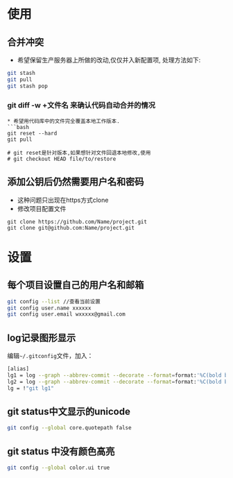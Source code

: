 

# 使用

## 合并冲突

* 希望保留生产服务器上所做的改动,仅仅并入新配置项, 处理方法如下:
```bash
git stash
git pull
git stash pop
```

### git diff -w +文件名 来确认代码自动合并的情况
```
* 希望用代码库中的文件完全覆盖本地工作版本.
```bash
git reset --hard
git pull

# git reset是针对版本,如果想针对文件回退本地修改,使用
# git checkout HEAD file/to/restore
```

## 添加公钥后仍然需要用户名和密码
* 这种问题只出现在https方式clone
* 修改项目配置文件
```git
git clone https://github.com/Name/project.git
git clone git@github.com:Name/project.git
```

# 设置

## 每个项目设置自己的用户名和邮箱

```bash
git config --list //查看当前设置
git config user.name xxxxxx
git config user.email wxxxxx@gmail.com
```

## log记录图形显示
编辑`~/.gitconfig`文件，加入：
```bash
[alias]
lg1 = log --graph --abbrev-commit --decorate --format=format:'%C(bold blue)%h%C(reset) - %C(bold green)(%ar)%C(reset) %C(white)%s%C(reset) %C(dim white)- %an%C(reset)%C(bold yellow)%d%C(reset)' --all
lg2 = log --graph --abbrev-commit --decorate --format=format:'%C(bold blue)%h%C(reset) - %C(bold cyan)%aD%C(reset) %C(bold green)(%ar)%C(reset)%C(bold yellow)%d%C(reset)%n''          %C(white)%s%C(reset) %C(dim white)- %an%C(reset)' --all
lg = !"git lg1"
```

## git status中文显示的unicode
```bash
git config --global core.quotepath false
```

## git status 中没有颜色高亮
```bash
git config --global color.ui true
```

